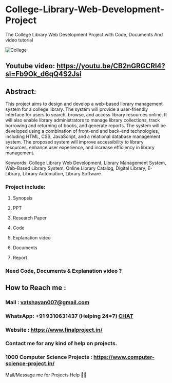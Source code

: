 # College-Library-Web-Development-Project
The College Library Web Development Project with Code, Documents And video tutorial

![College](https://github.com/user-attachments/assets/f35d0530-bdeb-49b6-bd71-07f4ef8a13a3)

## Youtube video: https://youtu.be/CB2nGRGCRl4?si=Fb9Ok_d6qQ4S2Jsi

## Abstract: 
This project aims to design and develop a web-based library management system for a college library. The system will provide a user-friendly interface for users to search, browse, and access library resources online. It will also enable library administrators to manage library collections, track borrowing and returning of books, and generate reports. The system will be developed using a combination of front-end and back-end technologies, including HTML, CSS, JavaScript, and a relational database management system. The proposed system will improve accessibility to library resources, enhance user experience, and increase efficiency in library management.

Keywords: College Library Web Development, Library Management System, Web-Based Library System, Online Library Catalog, Digital Library, E-Library, Library Automation, Library Software

### Project include: 

1. Synopsis

2. PPT

3. Research Paper


4. Code

5. Explanation video

6. Documents

7. Report


### Need Code, Documents & Explanation video ? 

## How to Reach me :

### Mail : vatshayan007@gmail.com 

### WhatsApp: +91 9310631437 (Helping 24*7) **[CHAT](https://wa.me/message/CHWN2AHCPMAZK1)** 

### Website : https://www.finalproject.in/

### Contact me for any kind of help on projects.
### 1000 Computer Science Projects : https://www.computer-science-project.in/


Mail/Message me for Projects Help 🙏🏻
